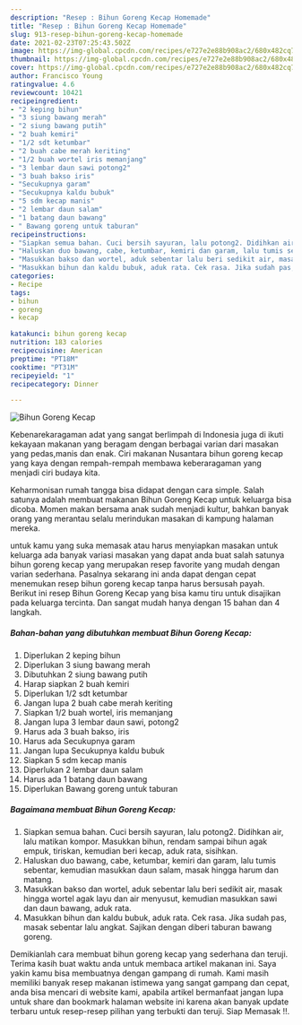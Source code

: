 ```yaml
---
description: "Resep : Bihun Goreng Kecap Homemade"
title: "Resep : Bihun Goreng Kecap Homemade"
slug: 913-resep-bihun-goreng-kecap-homemade
date: 2021-02-23T07:25:43.502Z
image: https://img-global.cpcdn.com/recipes/e727e2e88b908ac2/680x482cq70/bihun-goreng-kecap-foto-resep-utama.jpg
thumbnail: https://img-global.cpcdn.com/recipes/e727e2e88b908ac2/680x482cq70/bihun-goreng-kecap-foto-resep-utama.jpg
cover: https://img-global.cpcdn.com/recipes/e727e2e88b908ac2/680x482cq70/bihun-goreng-kecap-foto-resep-utama.jpg
author: Francisco Young
ratingvalue: 4.6
reviewcount: 10421
recipeingredient:
- "2 keping bihun"
- "3 siung bawang merah"
- "2 siung bawang putih"
- "2 buah kemiri"
- "1/2 sdt ketumbar"
- "2 buah cabe merah keriting"
- "1/2 buah wortel iris memanjang"
- "3 lembar daun sawi potong2"
- "3 buah bakso iris"
- "Secukupnya garam"
- "Secukupnya kaldu bubuk"
- "5 sdm kecap manis"
- "2 lembar daun salam"
- "1 batang daun bawang"
- " Bawang goreng untuk taburan"
recipeinstructions:
- "Siapkan semua bahan. Cuci bersih sayuran, lalu potong2. Didihkan air, lalu matikan kompor. Masukkan bihun, rendam sampai bihun agak empuk, tiriskan, kemudian beri kecap, aduk rata, sisihkan."
- "Haluskan duo bawang, cabe, ketumbar, kemiri dan garam, lalu tumis sebentar, kemudian masukkan daun salam, masak hingga harum dan matang."
- "Masukkan bakso dan wortel, aduk sebentar lalu beri sedikit air, masak hingga wortel agak layu dan air menyusut, kemudian masukkan sawi dan daun bawang, aduk rata."
- "Masukkan bihun dan kaldu bubuk, aduk rata. Cek rasa. Jika sudah pas, masak sebentar lalu angkat. Sajikan dengan diberi taburan bawang goreng."
categories:
- Recipe
tags:
- bihun
- goreng
- kecap

katakunci: bihun goreng kecap 
nutrition: 183 calories
recipecuisine: American
preptime: "PT18M"
cooktime: "PT31M"
recipeyield: "1"
recipecategory: Dinner

---
```



![Bihun Goreng Kecap](https://img-global.cpcdn.com/recipes/e727e2e88b908ac2/680x482cq70/bihun-goreng-kecap-foto-resep-utama.jpg)

Kebenarekaragaman adat yang sangat berlimpah di Indonesia juga di ikuti kekayaan makanan yang beragam dengan berbagai varian dari masakan yang pedas,manis dan enak. Ciri makanan Nusantara bihun goreng kecap yang kaya dengan rempah-rempah membawa keberaragaman yang menjadi ciri budaya kita.


Keharmonisan rumah tangga bisa didapat dengan cara simple. Salah satunya adalah membuat makanan Bihun Goreng Kecap untuk keluarga bisa dicoba. Momen makan bersama anak sudah menjadi kultur, bahkan banyak orang yang merantau selalu merindukan masakan di kampung halaman mereka.



untuk kamu yang suka memasak atau harus menyiapkan masakan untuk keluarga ada banyak variasi masakan yang dapat anda buat salah satunya bihun goreng kecap yang merupakan resep favorite yang mudah dengan varian sederhana. Pasalnya sekarang ini anda dapat dengan cepat menemukan resep bihun goreng kecap tanpa harus bersusah payah.
Berikut ini resep Bihun Goreng Kecap yang bisa kamu tiru untuk disajikan pada keluarga tercinta. Dan sangat mudah hanya dengan 15 bahan dan 4 langkah.


<!--inarticleads1-->

##### Bahan-bahan yang dibutuhkan membuat Bihun Goreng Kecap:

1. Diperlukan 2 keping bihun
1. Diperlukan 3 siung bawang merah
1. Dibutuhkan 2 siung bawang putih
1. Harap siapkan 2 buah kemiri
1. Diperlukan 1/2 sdt ketumbar
1. Jangan lupa 2 buah cabe merah keriting
1. Siapkan 1/2 buah wortel, iris memanjang
1. Jangan lupa 3 lembar daun sawi, potong2
1. Harus ada 3 buah bakso, iris
1. Harus ada Secukupnya garam
1. Jangan lupa Secukupnya kaldu bubuk
1. Siapkan 5 sdm kecap manis
1. Diperlukan 2 lembar daun salam
1. Harus ada 1 batang daun bawang
1. Diperlukan  Bawang goreng untuk taburan




<!--inarticleads2-->

##### Bagaimana membuat  Bihun Goreng Kecap:

1. Siapkan semua bahan. Cuci bersih sayuran, lalu potong2. Didihkan air, lalu matikan kompor. Masukkan bihun, rendam sampai bihun agak empuk, tiriskan, kemudian beri kecap, aduk rata, sisihkan.
1. Haluskan duo bawang, cabe, ketumbar, kemiri dan garam, lalu tumis sebentar, kemudian masukkan daun salam, masak hingga harum dan matang.
1. Masukkan bakso dan wortel, aduk sebentar lalu beri sedikit air, masak hingga wortel agak layu dan air menyusut, kemudian masukkan sawi dan daun bawang, aduk rata.
1. Masukkan bihun dan kaldu bubuk, aduk rata. Cek rasa. Jika sudah pas, masak sebentar lalu angkat. Sajikan dengan diberi taburan bawang goreng.




Demikianlah cara membuat bihun goreng kecap yang sederhana dan teruji. Terima kasih buat waktu anda untuk membaca artikel makanan ini. Saya yakin kamu bisa membuatnya dengan gampang di rumah. Kami masih memiliki banyak resep makanan istimewa yang sangat gampang dan cepat, anda bisa mencari di website kami, apabila artikel bermanfaat jangan lupa untuk share dan bookmark halaman website ini karena akan banyak update terbaru untuk resep-resep pilihan yang terbukti dan teruji. Siap Memasak !!. 
